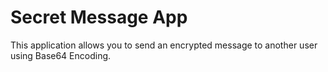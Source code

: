 # Secret Message App

This application allows you to send an encrypted message to another user using Base64 Encoding.
